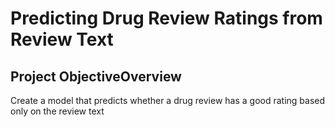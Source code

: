 # Predicting Drug Review Ratings from Review Text

## Project ObjectiveOverview
Create a model that predicts whether a drug review has a good rating based only on the review text
